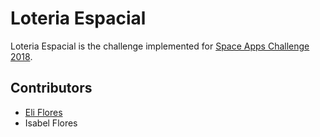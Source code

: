 # Loteria Espacial

Loteria Espacial is the challenge implemented for [Space Apps Challenge 2018](https://2018.spaceappschallenge.org).

## Contributors 
- [Eli Flores](https://github.com/mignonnesaurus)
- Isabel Flores 
